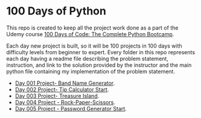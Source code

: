 # 100 Days of Python

This repo is created to keep all the project work done as a part of the Udemy course [100 Days of Code: The Complete Python Bootcamp](https://www.udemy.com/course/100-days-of-code/learn/lecture/18085749#overview).  

Each day new project is built, so it will be 100 projects in 100 days with difficulty levels from beginner to expert. Every folder in this repo represents each day having a readme file describing the problem statement, instruction, and link to the solution provided by the instructor and the main python file containing my implementation of the problem statement.

- [Day 001 Project- Band Name Generator](https://github.com/ashutosh-vaidya/100-Days-of-Python/tree/main/Day%20001%20Project-%20Band%20Name%20Generator).
- [Day 002 Project- Tip Calculator Start](https://github.com/ashutosh-vaidya/100-Days-of-Python/tree/main/Day%20002%20Project-%20Tip%20Calculator%20Start).
- [Day 003 Project- Treasure Island](https://github.com/ashutosh-vaidya/100-Days-of-Python/tree/main/Day%20003%20Project-%20Treasure%20Island).
- [Day 004 Project - Rock-Paper-Scissors](https://github.com/ashutosh-vaidya/100-Days-of-Python/tree/main/Day%20004%20Project%20-%20Rock-Paper-Scissors).
- [Day 005 Project - Password Generator Start](https://github.com/ashutosh-vaidya/100-Days-of-Python/tree/main/Day%20005%20Project%20-%20Password%20Generator%20Start). 
